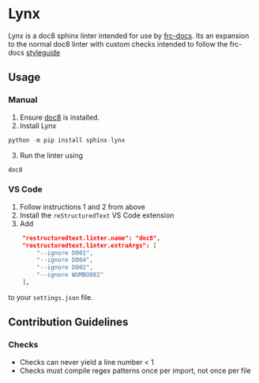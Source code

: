 # Lynx

Lynx is a doc8 sphinx linter intended for use by [frc-docs](https://github.com/wpilibsuite/frc-docs). Its an expansion to the normal doc8 linter with custom checks intended to follow the frc-docs [styleguide](https://docs.wpilib.org/en/stable/docs/contributing/style-guide.html)

## Usage

### Manual

1. Ensure [doc8](https://pypi.org/project/doc8/) is installed.
2. Install Lynx
```python
python -m pip install sphinx-lynx
```
3. Run the linter using
```
doc8
```

### VS Code

1. Follow instructions 1 and 2 from above
2. Install the `reStructuredText` VS Code extension
3. Add
```json
    "restructuredtext.linter.name": "doc8",
    "restructuredtext.linter.extraArgs": [
        "--ignore D001",
        "--ignore D004",
        "--ignore D002",
        "--ignore WUMBO002"
    ],
```
to your `settings.json` file.

## Contribution Guidelines
### Checks
- Checks can never yield a line number < 1
- Checks must compile regex patterns once per import, not once per file
